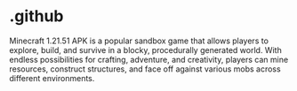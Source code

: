 # .github
Minecraft 1.21.51 APK  is a popular sandbox game that allows players to explore, build, and survive in a blocky, procedurally generated world. With endless possibilities for crafting, adventure, and creativity, players can mine resources, construct structures, and face off against various mobs across different environments.
